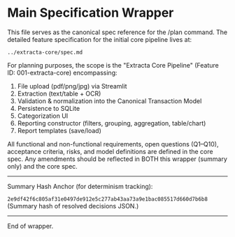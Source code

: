 ﻿# Main Specification Wrapper

This file serves as the canonical spec reference for the /plan command. The detailed feature specification for the initial core pipeline lives at:

`../extracta-core/spec.md`

For planning purposes, the scope is the "Extracta Core Pipeline" (Feature ID: 001-extracta-core) encompassing:
1. File upload (pdf/png/jpg) via Streamlit
2. Extraction (text/table + OCR)
3. Validation & normalization into the Canonical Transaction Model
4. Persistence to SQLite
5. Categorization UI
6. Reporting constructor (filters, grouping, aggregation, table/chart)
7. Report templates (save/load)

All functional and non-functional requirements, open questions (Q1–Q10), acceptance criteria, risks, and model definitions are defined in the core spec. Any amendments should be reflected in BOTH this wrapper (summary only) and the core spec.

---
Summary Hash Anchor (for determinism tracking):

`2e9df42f6c805af31e0497de912e5c277ab43aa73a9e1bac085517d660d7b6b8` (Summary hash of resolved decisions JSON.)

---
End of wrapper.
